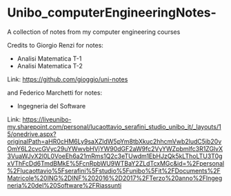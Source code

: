 # Unibo_computerEngineeringNotes-
A collection of notes from my computer engineering courses

Credits to Giorgio Renzi for notes:
- Analisi Matematica T-1
- Analisi Matematica T-2

Link: https://github.com/gioggio/uni-notes

and Federico Marchetti for notes:
- Ingegneria del Software

Link: https://liveunibo-my.sharepoint.com/personal/lucaottavio_serafini_studio_unibo_it/_layouts/15/onedrive.aspx?originalPath=aHR0cHM6Ly9saXZldW5pYm8tbXkuc2hhcmVwb2ludC5jb20vOmY6L2cvcGVyc29uYWwvbHVjYW90dGF2aW9fc2VyYWZpbmlfc3R1ZGlvX3VuaWJvX2l0L0VoeEh6a21mRms1Q2c3eTUwdm1EbHJzQk5kLThoLTU3T0gxVThFcDd6TmdBMkE%5FcnRpbWU9WTBaY2ZLdTcxMGc&id=%2Fpersonal%2Flucaottavio%5Fserafini%5Fstudio%5Funibo%5Fit%2FDocuments%2FMatricole%20ING%2DINF%202016%2D2017%2FTerzo%20anno%2FIngegneria%20del%20Software%2FRiassunti
